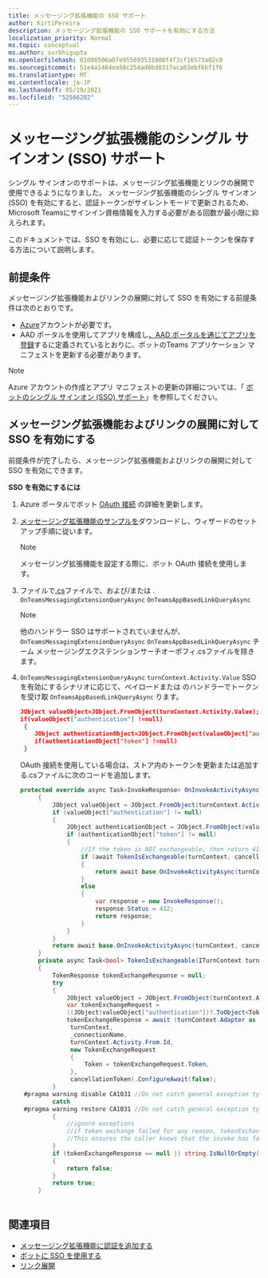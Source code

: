 ```yaml
---
title: メッセージング拡張機能の SSO サポート
author: KirtiPereira
description: メッセージング拡張機能の SSO サポートを有効にする方法
localization_priority: Normal
ms.topic: conceptual
ms.author: surbhigupta
ms.openlocfilehash: 02d08506a07e955693531908f4f3cf16573a02c0
ms.sourcegitcommit: 51e4a1464ea58c254ad6bd0317aca03ebf6bf1f6
ms.translationtype: MT
ms.contentlocale: ja-JP
ms.lasthandoff: 05/19/2021
ms.locfileid: "52566202"
---
```

# <a name="single-sign-on-sso-support-for-messaging-extensions"></a>メッセージング拡張機能のシングル サインオン (SSO) サポート
 
シングル サインオンのサポートは、メッセージング拡張機能とリンクの展開で使用できるようになりました。 メッセージング拡張機能のシングル サインオン (SSO) を有効にすると、認証トークンがサイレントモードで更新されるため、Microsoft Teamsにサインイン資格情報を入力する必要がある回数が最小限に抑えられます。

このドキュメントでは、SSO を有効にし、必要に応じて認証トークンを保存する方法について説明します。

## <a name="prerequisites"></a>前提条件

メッセージング拡張機能およびリンクの展開に対して SSO を有効にする前提条件は次のとおりです。
* [Azure](https://azure.microsoft.com/en-us/free/)アカウントが必要です。
* AAD ポータルを使用してアプリを構成し[、AAD ポータルを通じてアプリを登録](../../bots/how-to/authentication/auth-aad-sso-bots.md#register-your-app-through-the-aad-portal)するに定義されているとおりに、ボットのTeams アプリケーション マニフェストを更新する必要があります。

> [!NOTE]
> Azure アカウントの作成とアプリ マニフェストの更新の詳細については、「 [ボットのシングル サインオン (SSO) サポート](../../bots/how-to/authentication/auth-aad-sso-bots.md)」を参照してください。

## <a name="enable-sso-for-messaging-extensions-and-link-unfurling"></a>メッセージング拡張機能およびリンクの展開に対して SSO を有効にする

前提条件が完了したら、メッセージング拡張機能およびリンクの展開に対して SSO を有効にできます。

**SSO を有効にするには**
1. Azure ポータルでボット [OAuth 接続](../../bots/how-to/authentication/auth-aad-sso-bots.md#update-the-azure-portal-with-the-oauth-connection) の詳細を更新します。
2. [メッセージング拡張機能のサンプルを](https://github.com/microsoft/BotBuilder-Samples/tree/main/samples/csharp_dotnetcore/52.teams-messaging-extensions-search-auth-config)ダウンロードし、ウィザードのセットアップ手順に従います。
   > [!NOTE]
   > メッセージング拡張機能を設定する際に、ボット OAuth 接続を使用します。
3. ファイルで[.cs](https://github.com/microsoft/BotBuilder-Samples/tree/main/samples/csharp_dotnetcore/52.teams-messaging-extensions-search-auth-config/Bots/TeamsMessagingExtensionsSearchAuthConfigBot.cs)ファイルで、および/または .  `OnTeamsMessagingExtensionQueryAsync` `OnTeamsAppBasedLinkQueryAsync`  

    > [!NOTE]
    > 他のハンドラー SSO はサポートされていませんが、 `OnTeamsMessagingExtensionQueryAsync` `OnTeamsAppBasedLinkQueryAsync` チーム メッセージングエクステンションサーチオーポフィ.csファイルを除きます。
   
4. `OnTeamsMessagingExtensionQueryAsync` `turnContext.Activity.Value` SSO を有効にするシナリオに応じて、ペイロードまたは のハンドラーでトークンを受け取 `OnTeamsAppBasedLinkQueryAsync` ります。

    ```json
    JObject valueObject=JObject.FromObject(turnContext.Activity.Value);
    if(valueObject["authentication"] !=null)
     {
        JObject authenticationObject=JObject.FromObject(valueObject["authentication"]);
        if(authenticationObject["token"] !=null)
     }
    
     ```
  
    OAuth 接続を使用している場合は、ストア内のトークンを更新または追加する.csファイルに次のコードを追加します。
    
   ```C#
   protected override async Task<InvokeResponse> OnInvokeActivityAsync(ITurnContext<IInvokeActivity> turnContext, CancellationToken cancellationToken)
        {
            JObject valueObject = JObject.FromObject(turnContext.Activity.Value);
            if (valueObject["authentication"] != null)
            {
                JObject authenticationObject = JObject.FromObject(valueObject["authentication"]);
                if (authenticationObject["token"] != null)
                {
                    //If the token is NOT exchangeable, then return 412 to require user consent
                    if (await TokenIsExchangeable(turnContext, cancellationToken))
                    {
                        return await base.OnInvokeActivityAsync(turnContext, cancellationToken).ConfigureAwait(false);
                    }
                    else
                    {
                        var response = new InvokeResponse();
                        response.Status = 412;
                        return response;
                    }
                }
            }
            return await base.OnInvokeActivityAsync(turnContext, cancellationToken).ConfigureAwait(false);
        }
        private async Task<bool> TokenIsExchangeable(ITurnContext turnContext, CancellationToken cancellationToken)
        {
            TokenResponse tokenExchangeResponse = null;
            try
            {
                JObject valueObject = JObject.FromObject(turnContext.Activity.Value);
                var tokenExchangeRequest =
                ((JObject)valueObject["authentication"])?.ToObject<TokenExchangeInvokeRequest>();
                tokenExchangeResponse = await (turnContext.Adapter as IExtendedUserTokenProvider).ExchangeTokenAsync(
                 turnContext,
                 _connectionName,
                 turnContext.Activity.From.Id,
                 new TokenExchangeRequest
                 {
                     Token = tokenExchangeRequest.Token,
                 },
                 cancellationToken).ConfigureAwait(false);
            }
    #pragma warning disable CA1031 //Do not catch general exception types (ignoring, see comment below)
            catch
    #pragma warning restore CA1031 //Do not catch general exception types
            {
                //ignore exceptions
                //if token exchange failed for any reason, tokenExchangeResponse above remains null, and a failure invoke response is sent to the caller.
                //This ensures the caller knows that the invoke has failed.
            }
            if (tokenExchangeResponse == null || string.IsNullOrEmpty(tokenExchangeResponse.Token))
            {
                return false;
            }
            return true;
        }
    
    ```    

## <a name="see-also"></a>関連項目

* [メッセージング拡張機能に認証を追加する](add-authentication.md)
* [ボットに SSO を使用する](../../bots/how-to/authentication/auth-aad-sso-bots.md)
* [リンク展開](link-unfurling.md)

